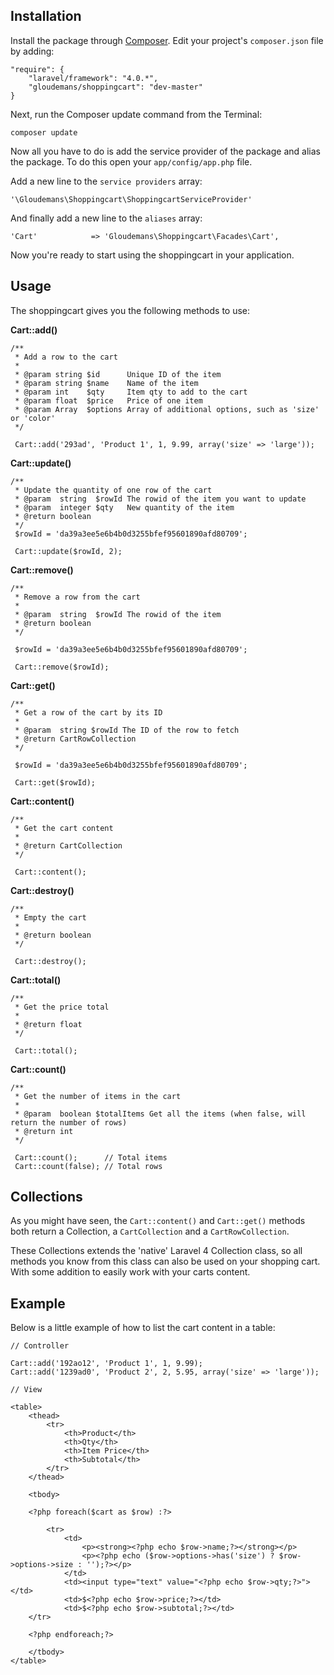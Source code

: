 ## Installation

Install the package through [Composer](http://getcomposer.org/). Edit your project's `composer.json` file by adding:

    "require": {
		"laravel/framework": "4.0.*",
		"gloudemans/shoppingcart": "dev-master"
	}

Next, run the Composer update command from the Terminal:

    composer update
    
Now all you have to do is add the service provider of the package and alias the package. To do this open your `app/config/app.php` file.

Add a new line to the `service providers` array:

	'\Gloudemans\Shoppingcart\ShoppingcartServiceProvider'
	
And finally add a new line to the `aliases` array:

	'Cart'            => 'Gloudemans\Shoppingcart\Facades\Cart',
	
Now you're ready to start using the shoppingcart in your application.

## Usage

The shoppingcart gives you the following methods to use:

**Cart::add()**

	/**
     * Add a row to the cart
     * 
     * @param string $id      Unique ID of the item
     * @param string $name    Name of the item
     * @param int    $qty     Item qty to add to the cart
     * @param float  $price   Price of one item
     * @param Array  $options Array of additional options, such as 'size' or 'color'
     */
     
     Cart::add('293ad', 'Product 1', 1, 9.99, array('size' => 'large'));

**Cart::update()**

	/**
     * Update the quantity of one row of the cart
     * @param  string  $rowId The rowid of the item you want to update
     * @param  integer $qty   New quantity of the item
     * @return boolean
     */
     $rowId = 'da39a3ee5e6b4b0d3255bfef95601890afd80709';
     
     Cart::update($rowId, 2);

**Cart::remove()**
	
	/**
     * Remove a row from the cart
     * 
     * @param  string  $rowId The rowid of the item
     * @return boolean   
     */
     
     $rowId = 'da39a3ee5e6b4b0d3255bfef95601890afd80709';
     
     Cart::remove($rowId);
     
**Cart::get()**

	/**
     * Get a row of the cart by its ID
     * 
     * @param  string $rowId The ID of the row to fetch
     * @return CartRowCollection
     */
     
     $rowId = 'da39a3ee5e6b4b0d3255bfef95601890afd80709';
     
     Cart::get($rowId);
     
**Cart::content()**

	/**
	 * Get the cart content
	 *
	 * @return CartCollection
	 */
	 
	 Cart::content();
	 
**Cart::destroy()**
	
	/**
	 * Empty the cart
	 *
	 * @return boolean
	 */
	 
	 Cart::destroy();
	 
**Cart::total()**
	
	/**
     * Get the price total
     * 
     * @return float
     */
     
     Cart::total();
     
**Cart::count()**

	/**
     * Get the number of items in the cart
     *
     * @param  boolean $totalItems Get all the items (when false, will return the number of rows)
     * @return int
     */
     
     Cart::count();      // Total items
     Cart::count(false); // Total rows
     
## Collections

As you might have seen, the `Cart::content()` and `Cart::get()` methods both return a Collection, a `CartCollection` and a `CartRowCollection`.

These Collections extends the 'native' Laravel 4 Collection class, so all methods you know from this class can also be used on your shopping cart. With some addition to easily work with your carts content.

## Example

Below is a little example of how to list the cart content in a table:
	
	// Controller

	Cart::add('192ao12', 'Product 1', 1, 9.99);
	Cart::add('1239ad0', 'Product 2', 2, 5.95, array('size' => 'large'));

	// View

	<table>
    	<thead>
        	<tr>
            	<th>Product</th>
            	<th>Qty</th>
            	<th>Item Price</th>
            	<th>Subtotal</th>
        	</tr>
    	</thead>

    	<tbody>

    	<?php foreach($cart as $row) :?>

        	<tr>
            	<td>
                	<p><strong><?php echo $row->name;?></strong></p>
                	<p><?php echo ($row->options->has('size') ? $row->options->size : '');?></p>
            	</td>
            	<td><input type="text" value="<?php echo $row->qty;?>"></td>
            	<td>$<?php echo $row->price;?></td>
            	<td>$<?php echo $row->subtotal;?></td>
        </tr>

    	<?php endforeach;?>

    	</tbody>
	</table>